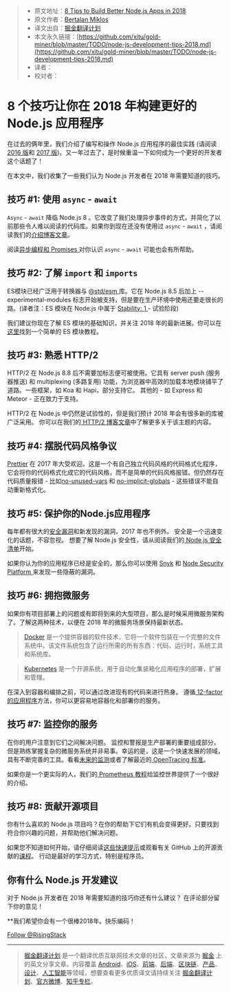 > * 原文地址：[8 Tips to Build Better Node.js Apps in 2018](https://blog.risingstack.com/node-js-development-tips-2018/)
> * 原文作者：[Bertalan Miklos](https://twitter.com/@solkimicreb)
> * 译文出自：[掘金翻译计划](https://github.com/xitu/gold-miner)
> * 本文永久链接：[https://github.com/xitu/gold-miner/blob/master/TODO/node-js-development-tips-2018.md](https://github.com/xitu/gold-miner/blob/master/TODO/node-js-development-tips-2018.md)
> * 译者：
> * 校对者：

# 8 个技巧让你在 2018 年构建更好的 Node.js 应用程序

在过去的俩年里，我们介绍了编写和操作 Node.js 应用程序的最佳实践 (请阅读 [2016 版](https://blog.risingstack.com/how-to-become-a-better-node-js-developer-in-2016/)和 [2017 版](https://blog.risingstack.com/node-js-best-practices-2017/))。又一年过去了，是时候重温一下如何成为一个更好的开发者这个话题了！

在本文中，我们收集了一些我们认为 Node.js 开发者在 2018 年需要知道的技巧。

## 技巧 #1: 使用 `async` - `await`

`Async` - `await` 降临 Node.js 8 。它改变了我们处理异步事件的方式，并简化了以前那些令人难以阅读的代码库。如果你到现在还没有使用过 `async` - `await` ，请阅读我们的[介绍博客文章](https://blog.risingstack.com/mastering-async-await-in-nodejs/)。

阅读[异步编程和 Promises ](https://blog.risingstack.com/node-hero-async-programming-in-node-js/)对你认识 `async` - `await` 可能也会有所帮助。

## 技巧 #2: 了解 `import` 和 `imports`

ES模块已经广泛用于转换器与 [@std/esm ](https://github.com/standard-things/esm) 库。它在 Node.js 8.5 后加上 --experimental-modules 标志开始被支持，但是要在生产环境中使用还要走很长的路。(译者注：ES 模块在 Node.js 中属于 [Stability: 1 ](https://nodejs.org/dist/latest-v8.x/docs/api/documentation.html#documentation_stability_index) - 试验阶段)

我们建议你现在了解 ES 模块的基础知识，并关注 2018 年的最新进展。你可以在[这里](http://2ality.com/2017/09/native-esm-node.html)找到一个简单的 ES 模块教程。

## 技巧 #3: 熟悉 HTTP/2

HTTP/2 在 Node.js 8.8 后不需要加标志便可被使用。它具有 server push (服务器推送) 和 multiplexing (多路复用) 功能，为浏览器中高效的加载本地模块铺平了道路。一些框架，如 Koa 和 Hapi，部分支持它。 其他的 - 如 Express 和 Meteor - 正在致力于支持。

HTTP/2 在 Node.js 中仍然是试验性的，但是我们预计 2018 年会有很多新的库被广泛采用。 你可以在我们的[ HTTP/2 博客文章](https://blog.risingstack.com/node-js-http-2-push/)中了解更多关于该主题的内容。

## 技巧 #4: 摆脱代码风格争议

[Prettier](https://github.com/prettier/prettier) 在 2017 年大受欢迎。这是一个有自己独立代码风格的代码格式化程序，它会将你的代码格式化成它的代码风格，而不是简单的代码风格报错。但仍然存在代码质量报错 - 比如[no-unused-vars](http://eslint.org/docs/rules/no-unused-vars) 和 [no-implicit-globals](http://eslint.org/docs/rules/no-implicit-globals) - 这些错误不能自动重新格式化。


## 技巧 #5: 保护你的Node.js应用程序

每年都有很大的[安全漏洞](https://en.wikipedia.org/wiki/List_of_data_breaches)和新发现的漏洞，2017 年也不例外。 安全是一个迅速变化的话题，不容忽视。 想要了解 Node.js 安全性，请从阅读我们的[ Node.js 安全清单](https://blog.risingstack.com/node-js-security-checklist/)开始。

如果你认为你的应用程序已经是安全的，那么你可以使用 [Snyk](https://snyk.io/) 和 [Node Security Platform ](https://nodesecurity.io/) 来发现一些隐蔽的漏洞。

## 技巧 #6: 拥抱微服务

如果你有项目部署上的问题或有即将到来的大型项目，那么是时候采用微服务架构了。了解这两种技术，以便在 2018 年的微服务场景保持最新状态。

> [Docker](https://www.docker.com/) 是一个提供容器的软件技术，它将一个软件包装在一个完整的文件系统中。该文件系统包含了运行所需的所有东西：代码，运行时，系统工具和系统库。

> [Kubernetes](https://kubernetes.io/) 是一个开源系统，用于自动化集装箱化应用程序的部署，扩展和管理。

在深入到容器和编排之前，可以通过改进现有的代码来进行热身。 遵循[ 12-factor 的应用程序](https://12factor.net/)方法，你可以更容易地容器化和部署你的服务。

## 技巧 #7: 监控你的服务

在你的用户注意到它们之间解决问题。 监控和警报是生产部署的重要组成部分，但是熟练掌握复杂的微服务系统并非易事。幸运的是，这是一个快速发展的领域，具有不断完善的工具。看看[未来的监测](https://blog.risingstack.com/the-future-of-microservices-monitoring-and-instrumentation/)或者了解最近的[ OpenTracing 标准](https://blog.risingstack.com/distributed-tracing-opentracing-node-js/)。

如果你是一个更实际的人，我们的[ Prometheus 教程](https://blog.risingstack.com/node-js-performance-monitoring-with-prometheus/)给监控世界提供了一个很好的介绍。

## 技巧 #8: 贡献开源项目

你有什么喜欢的 Node.js 项目吗？在你的帮助下它们有机会变得更好。只要找到符合你兴趣的问题，并帮助他们解决问题。

如果您不知道如何开始，请仔细阅读[这些快速提示](https://egghead.io/articles/get-started-contributing-to-javascript-open-source)或观看有关 GitHub 上的开源贡献的[课程](https://egghead.io/courses/how-to-contribute-to-an-open-source-project-on-github)。 行动是最好的学习方式，特别是程序员。

## 你有什么 Node.js 开发建议

对于 Node.js 开发者在 2018 年需要知道的技巧你还有什么建议？ 在评论部分留下你的意见！

**我们希望你会有一个很棒2018年。快乐编码！

[Follow @RisingStack](https://twitter.com/RisingStack)


---

> [掘金翻译计划](https://github.com/xitu/gold-miner) 是一个翻译优质互联网技术文章的社区，文章来源为 [掘金](https://juejin.im) 上的英文分享文章。内容覆盖 [Android](https://github.com/xitu/gold-miner#android)、[iOS](https://github.com/xitu/gold-miner#ios)、[前端](https://github.com/xitu/gold-miner#前端)、[后端](https://github.com/xitu/gold-miner#后端)、[区块链](https://github.com/xitu/gold-miner#区块链)、[产品](https://github.com/xitu/gold-miner#产品)、[设计](https://github.com/xitu/gold-miner#设计)、[人工智能](https://github.com/xitu/gold-miner#人工智能)等领域，想要查看更多优质译文请持续关注 [掘金翻译计划](https://github.com/xitu/gold-miner)、[官方微博](http://weibo.com/juejinfanyi)、[知乎专栏](https://zhuanlan.zhihu.com/juejinfanyi)。
